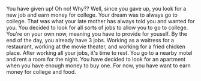 You have given up! Oh no! Why?? Well, since you gave up, you look for a new job and earn money for college. Your dream was to always go to college. That was what your late mother has always told you and wanted for you. You decided to look for all sorts of jobs to allow you to go to college. You're on your own now, meaning you have to provide for youself. By the end of the day, you already have 3 jobs. Working as a waitress for a restaurant, working at the movie theater, and working for a fried chicken place. After working all your jobs, it's time to rest. You go to a nearby motel and rent a room for the night. You have decided to look for an apartment when you have enough money to buy one. For now, you have want to earn money for college and food.